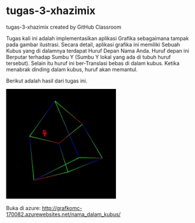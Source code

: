 # tugas-3-xhazimix
tugas-3-xhazimix created by GitHub Classroom

Tugas kali ini adalah implementasikan aplikasi Grafika sebagaimana tampak pada gambar ilustrasi.
Secara detail, aplikasi grafika ini memiliki Sebuah Kubus yang di dalamnya terdapat Huruf Depan Nama Anda.
Huruf depan ini Berputar terhadap Sumbu Y (Sumbu Y lokal yang ada di tubuh huruf tersebut).
Selain itu huruf ini ber-Translasi bebas di dalam kubus. Ketika menabrak dinding dalam kubus, huruf akan memantul.

Berikut adalah hasil dari tugas ini.

![Demo](demo.gif)

Buka di azure: http://grafkomc-170082.azurewebsites.net/nama_dalam_kubus/
